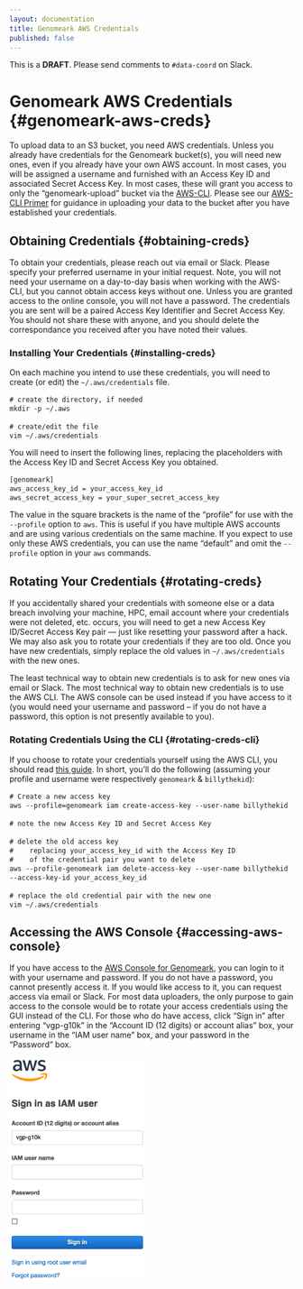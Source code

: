 ```yaml
---
layout: documentation
title: Genomeark AWS Credentials
published: false
---
```


<!--
NOTE: For testing, set `published:` to `true`. Leave it set to `false` when
      committing changes until we're ready to launch this page.
-->

This is a **DRAFT**. Please send comments to `#data-coord` on Slack.

# Genomeark AWS Credentials {#genomeark-aws-creds}

To upload data to an S3 bucket, you need AWS credentials. Unless you already
have credentials for the Genomeark bucket(s), you will need new ones, even if
you already have your own AWS account. In most cases, you will be assigned a
username and furnished with an Access Key ID and associated Secret Access Key.
In most cases, these will grant you access to only the
&ldquo;genomeark-upload&rdquo; bucket via the
[AWS-CLI](https://aws.amazon.com/cli/). Please see our
[AWS-CLI Primer](aws-cli-primer.html) for guidance
in uploading your data to the bucket after you have established your
credentials.

## Obtaining Credentials {#obtaining-creds}

To obtain your credentials, please reach out via email or Slack. Please specify
your preferred username in your initial request. Note, you will not need your
username on a day-to-day basis when working with the AWS-CLI, but you cannot
obtain access keys without one. Unless you are granted access to the online
console, you will not have a password. The credentials you are sent will be a
paired Access Key Identifier and Secret Access Key. You should not share these
with anyone, and you should delete the correspondance you received after you
have noted their values.

### Installing Your Credentials {#installing-creds}

On each machine you intend to use these credentials, you will need to create (or
edit) the `~/.aws/credentials` file.

```shell
# create the directory, if needed
mkdir -p ~/.aws

# create/edit the file
vim ~/.aws/credentials
```

You will need to insert the following lines, replacing the placeholders with the
Access Key ID and Secret Access Key you obtained.
```
[genomeark]
aws_access_key_id = your_access_key_id
aws_secret_access_key = your_super_secret_access_key
```

The value in the square brackets is the name of the &ldquo;profile&rdquo; for
use with the `--profile` option to `aws`. This is useful if you have multiple
AWS accounts and are using various credentials on the same machine. If you
expect to use only these AWS credentials, you can use the name
&ldquo;default&rdquo; and omit the `--profile` option in your `aws` commands.

## Rotating Your Credentials {#rotating-creds}

If you accidentally shared your credentials with someone else or a data breach
involving your machine, HPC, email account where your credentials were not
deleted, etc. occurs, you will need to get a new Access Key ID/Secret Access Key
pair &mdash; just like resetting your password after a hack. We may also ask
you to rotate your credentials if they are too old. Once you have new
credentials, simply replace the old values in `~/.aws/credentials` with the new
ones.

The least technical way to obtain new credentials is to ask for new ones via
email or Slack. The most technical way to obtain new credentials is to use the
AWS CLI. The AWS console can be used instead if you have access to it (you would
need your username and password &ndash; if you do not have a password, this
option is not presently available to you).

### Rotating Credentials Using the CLI {#rotating-creds-cli}

If you choose to rotate your credentials yourself using the AWS CLI,
you should read [this guide](https://docs.aws.amazon.com/IAM/latest/UserGuide/id_credentials_access-keys.html#Using_RotateAccessKey).
In short, you&rsquo;ll do the following (assuming your profile and username were
respectively `genomeark` &amp; `billythekid`):
```shell
# Create a new access key
aws --profile=genomeark iam create-access-key --user-name billythekid

# note the new Access Key ID and Secret Access Key 

# delete the old access key
#    replacing your_access_key_id with the Access Key ID
#    of the credential pair you want to delete
aws --profile-genomeark iam delete-access-key --user-name billythekid --access-key-id your_access_key_id

# replace the old credential pair with the new one
vim ~/.aws/credentials
```

## Accessing the AWS Console {#accessing-aws-console}

If you have access to the
[AWS Console for Genomeark](https://vgp-g10k.signin.aws.amazon.com/console),
you can login to it with your username and password. If you do not have a
password, you cannot presently access it. If you would like access to it, you
can request access via email or Slack. For most data uploaders, the only purpose
to gain access to the console would be to rotate your access credentials using
the GUI instead of the CLI. For those who do have access, click
&ldquo;Sign in&rdquo; after entering &ldquo;vgp-g10k&rdquo; in the
&ldquo;Account ID (12 digits) or account alias&rdquo; box, your username in the
&ldquo;IAM user name&rdquo; box, and your password in the &ldquo;Password&rdquo;
box.

<img id="aws-console-login-img" src="/assets/documentation/aws-console-login.png" alt="Screenshot of the AWS Console login screen" width=242 height=398>

